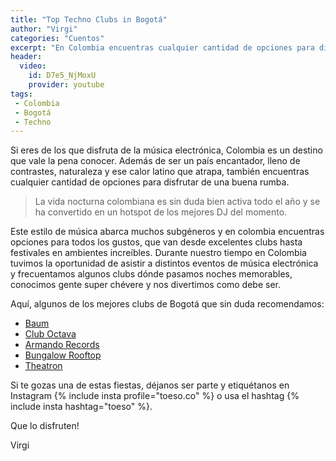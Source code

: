 ```yaml
---
title: "Top Techno Clubs in Bogotá"
author: "Virgi"
categories: "Cuentos"
excerpt: "En Colombia encuentras cualquier cantidad de opciones para disfrutar de una buena rumba."
header:
  video:
    id: D7e5_NjMoxU
    provider: youtube
tags: 
 - Colombia
 - Bogotá
 - Techno
---
```


Si eres de los que disfruta de la música electrónica, Colombia es un destino que vale la pena conocer. Además de ser un país encantador, lleno de contrastes, naturaleza y ese calor latino que atrapa, también encuentras cualquier cantidad de opciones para disfrutar de una buena rumba. 

> La vida nocturna colombiana es sin duda bien activa todo el año y se ha convertido en un hotspot de los mejores DJ del momento.

Este estilo de música abarca muchos subgéneros y en colombia encuentras opciones para todos los gustos, que van desde excelentes clubs hasta festivales en ambientes increíbles. Durante nuestro tiempo en Colombia tuvimos la oportunidad de asistir a distintos eventos de música electrónica y frecuentamos algunos clubs dónde pasamos noches memorables, conocimos gente super chévere y nos divertimos como debe ser. 

Aquí, algunos de los mejores clubs de Bogotá que sin duda recomendamos:

- [Baum](https://www.facebook.com/Baumbogota)
- [Club Octava](http://www.cluboctava.com/)
- [Armando Records](http://armandorecords.org/)
- [Bungalow Rooftop](https://www.facebook.com/bungalowrooftop/)
- [Theatron](http://www.theatron.co/) 

Si te gozas una de estas fiestas, déjanos ser parte y etiquétanos en Instagram {% include insta profile="toeso.co" %} o usa el hashtag {% include insta hashtag="toeso" %}.

Que lo disfruten!

Virgi
